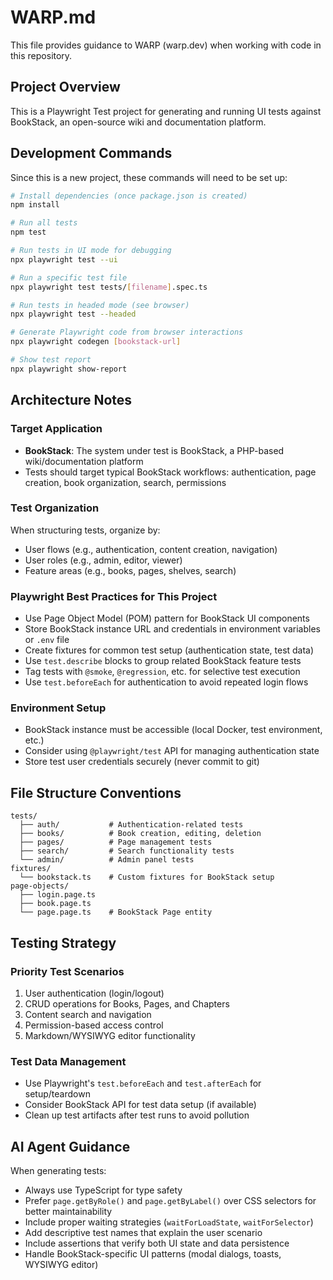 # WARP.md

This file provides guidance to WARP (warp.dev) when working with code in this repository.

## Project Overview

This is a Playwright Test project for generating and running UI tests against BookStack, an open-source wiki and documentation platform.

## Development Commands

Since this is a new project, these commands will need to be set up:

```bash
# Install dependencies (once package.json is created)
npm install

# Run all tests
npm test

# Run tests in UI mode for debugging
npx playwright test --ui

# Run a specific test file
npx playwright test tests/[filename].spec.ts

# Run tests in headed mode (see browser)
npx playwright test --headed

# Generate Playwright code from browser interactions
npx playwright codegen [bookstack-url]

# Show test report
npx playwright show-report
```

## Architecture Notes

### Target Application
- **BookStack**: The system under test is BookStack, a PHP-based wiki/documentation platform
- Tests should target typical BookStack workflows: authentication, page creation, book organization, search, permissions

### Test Organization
When structuring tests, organize by:
- User flows (e.g., authentication, content creation, navigation)
- User roles (e.g., admin, editor, viewer)
- Feature areas (e.g., books, pages, shelves, search)

### Playwright Best Practices for This Project
- Use Page Object Model (POM) pattern for BookStack UI components
- Store BookStack instance URL and credentials in environment variables or `.env` file
- Create fixtures for common test setup (authentication state, test data)
- Use `test.describe` blocks to group related BookStack feature tests
- Tag tests with `@smoke`, `@regression`, etc. for selective test execution
- Use `test.beforeEach` for authentication to avoid repeated login flows

### Environment Setup
- BookStack instance must be accessible (local Docker, test environment, etc.)
- Consider using `@playwright/test` API for managing authentication state
- Store test user credentials securely (never commit to git)

## File Structure Conventions

```
tests/
  ├── auth/           # Authentication-related tests
  ├── books/          # Book creation, editing, deletion
  ├── pages/          # Page management tests
  ├── search/         # Search functionality tests
  └── admin/          # Admin panel tests
fixtures/
  └── bookstack.ts    # Custom fixtures for BookStack setup
page-objects/
  ├── login.page.ts
  ├── book.page.ts
  └── page.page.ts    # BookStack Page entity
```

## Testing Strategy

### Priority Test Scenarios
1. User authentication (login/logout)
2. CRUD operations for Books, Pages, and Chapters
3. Content search and navigation
4. Permission-based access control
5. Markdown/WYSIWYG editor functionality

### Test Data Management
- Use Playwright's `test.beforeEach` and `test.afterEach` for setup/teardown
- Consider BookStack API for test data setup (if available)
- Clean up test artifacts after test runs to avoid pollution

## AI Agent Guidance

When generating tests:
- Always use TypeScript for type safety
- Prefer `page.getByRole()` and `page.getByLabel()` over CSS selectors for better maintainability
- Include proper waiting strategies (`waitForLoadState`, `waitForSelector`)
- Add descriptive test names that explain the user scenario
- Include assertions that verify both UI state and data persistence
- Handle BookStack-specific UI patterns (modal dialogs, toasts, WYSIWYG editor)
